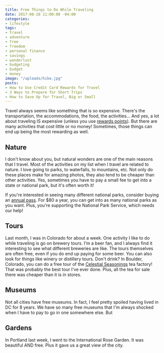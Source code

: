 ```yaml
---
title: Free Things to Do While Traveling
date: 2017-08-28 11:00:00 -04:00
categories:
- lifestyle
tags:
- travel
- adventure
- free
- freedom
- personal finance
- savings
- wanderlust
- budgeting
- budget
- money
image: "/uploads/hike.jpg"
posts:
- How to Use Credit Card Rewards for Travel
- 3 Ways to Prepare for Short Trips
- How to Save Up for Travel, Big or Small
---
```


Travel always seems like something that is so expensive. There's the transportation, the accommodations, the food, the activities... And yes, a lot about traveling IS expensive (unless you use [rewards points](https://www.maggiegermano.com/blog/how-to-use-credit-card-rewards-for-travel/)). But there are many activities that cost little or no money! Sometimes, those things can end up being the most rewarding as well. 

## Nature

I don't know about you, but natural wonders are one of the main reasons that I travel. Most of the activities on my list when I travel are related to nature. I love going to parks, to waterfalls, to mountains, etc. Not only do these places make for amazing photos, they also tend to be cheaper than other activities. Yes, sometimes you have to pay a small fee to get into a state or national park, but it's often worth it! 

If you're interested in seeing many different national parks, consider buying an [annual pass](https://www.nps.gov/planyourvisit/passes.htm#CP_JUMP_5088574). For $80 a year, you can get into as many national parks as you want. Plus, you're supporting the National Park Service, which needs our help!

## Tours

Last month, I was in Colorado for about a week. One activity I like to do while traveling is go on brewery tours. I'm a beer fan, and I always find it interesting to see what different breweries are like. The tours themselves are often free, even if you do end up paying for some beer. You can also look for things like winery or distillery tours. Don't drink? In Boulder, Colorado, you can do a free tour of the [Celestial Seasonings](http://www.celestialseasonings.com/visit-us) tea factory! That was probably the best tour I've ever done. Plus, all the tea for sale there was cheaper than it is in stores.

## Museums

Not all cities have free museums. In fact, I feel pretty spoiled having lived in DC for 8 years. We have so many free museums that I'm always shocked when I have to pay to go in one somewhere else. But

## Gardens

In Portland last week, I went to the International Rose Garden. It was beautiful AND free. Plus it gave us a great view of the city.